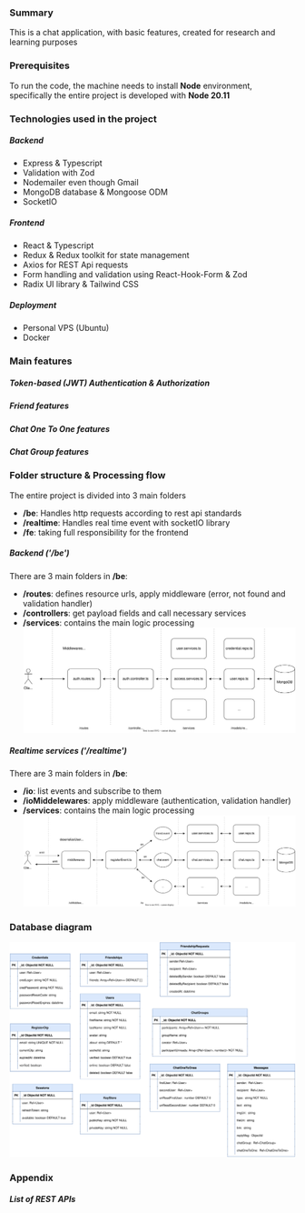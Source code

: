 ### Summary

This is a chat application, with basic features, created for research and learning purposes

### Prerequisites
To run the code, the machine needs to install **Node** environment, specifically the entire project is developed with **Node 20.11**


### Technologies used in the project

##### Backend
- Express & Typescript
- Validation with Zod
- Nodemailer even though Gmail 
- MongoDB database & Mongoose ODM
- SocketIO 

##### Frontend
- React & Typescript
- Redux & Redux toolkit for state management
- Axios for REST Api requests
- Form handling and validation using React-Hook-Form & Zod
- Radix UI library & Tailwind CSS

##### Deployment
- Personal VPS (Ubuntu)
- Docker

### Main features

##### Token-based (JWT) Authentication & Authorization

##### Friend features

##### Chat One To One features

##### Chat Group features

### Folder structure & Processing flow
The entire project is divided into 3 main folders
- **/be**: Handles http requests according to rest api standards
- **/realtime**: Handles real time event with socketIO library
- **/fe**: taking full responsibility for the frontend

##### Backend ('/be')
There are 3 main folders in **/be**: 
- **/routes**: defines resource urls, apply middleware (error, not found and validation handler)
- **/controllers**: get payload fields and call necessary services
- **/services**: contains the main logic processing 
![meca-be-workflow.drawio.svg](./docs/meca-be-workflow.drawio.svg)
    
##### Realtime services ('/realtime')
There are 3 main folders in **/be**: 
- **/io**: list events and subscribe to them
- **/ioMiddelewares**: apply middleware (authentication, validation handler)
- **/services**: contains the main logic processing 
![meca-realtime-workflow.drawio.svg](./docs/meca-realtime-workflow.drawio.svg)

### Database diagram
![alt text](./docs/meca-database-diagram.drawio.svg)

### Appendix
##### List of REST APIs





